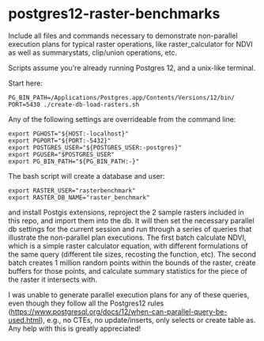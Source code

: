 # postgres12-raster-benchmarks

Include all files and commands necessary to demonstrate non-parallel execution plans for typical raster operations, like raster_calculator for NDVI as well as summarystats, clip/union operations, etc. 

Scripts assume you're already running Postgres 12, and a unix-like terminal. 

Start here:
```
PG_BIN_PATH=/Applications/Postgres.app/Contents/Versions/12/bin/ PORT=5430 ./create-db-load-rasters.sh 
```

Any of the following settings are overrideable from the command line:
```
export PGHOST="${HOST:-localhost}"
export PGPORT="${PORT:-5432}"
export POSTGRES_USER="${POSTGRES_USER:-postgres}"
export PGUSER="$POSTGRES_USER"
export PG_BIN_PATH="${PG_BIN_PATH:-}"
```

The bash script will create a database and user:
```
export RASTER_USER="rasterbenchmark"
export RASTER_DB_NAME="raster_benchmark"
```

and install Postgis extensions, reproject the 2 sample rasters included in this repo, and import them into the db. It will then set the necessary parallel db settings for the current session and run through a series of queries that illustrate the non-parallel plan executions. The first batch calculate NDVI, which is a simple raster calculator equation, with different formulations of the same query (different tile sizes, recosting the function, etc). The second batch creates 1 million random points within the bounds of the raster, create buffers for those points, and calculate summary statistics for the piece of the raster it intersects with. 

I was unable to generate parallel execution plans for any of these queries, even though they follow all the Postgres12 rules (https://www.postgresql.org/docs/12/when-can-parallel-query-be-used.html), e.g., no CTEs, no update/inserts, only selects or create table as. Any help with this is greatly appreciated!
